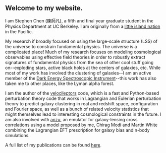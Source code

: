 ## Welcome to my website.

I am Stephen Chen (陳師凡), a fifth and final year graduate student in the Physics Department at UC Berkeley. I am originally from a [little island nation](https://www.taiwan.gov.tw/) in the Pacific.

My research if broadly focused on using the large-scale structure (LSS) of the universe to constrain fundamental physics. The universe is a complicated place! Much of my research focuses on modeling cosmological observables using effective field theories in order to robustly extract signatures of fundamental physics from the sea of other cool stuff going on--exploding stars, active black holes at the centers of galaxies, etc. While most of my work has involved the clustering of galaxies--I am an active member of the [Dark Energy Spectroscopic Instrument](https://www.desi.lbl.gov/)--this work has also taken me to other places, like the Lyman alpha forest.

I am the author of the [velocileptors](https://github.com/sfschen/velocileptors) code, which is a fast and Python-based perturbation theory code that works in Lagrangian and Eulerian perturbation theory to predict galaxy clustering in real and redshift space, configuration and Fourier space, as well as a bunch of related velocity statistics that might themselves lead to interesting cosmological constraints in the future. I am also involved with [anzu](https://github.com/kokron/anzu), an emulator for galaxy-lensing cross correlations using a model proposed by me, Chirag Modi and Martin White combining the Lagrangian EFT prescription for galaxy bias and n-body simulations.

A full list of my publications can be found [here](https://ui.adsabs.harvard.edu/public-libraries/N1pJwPGrRESHudfVXQrRPA).
